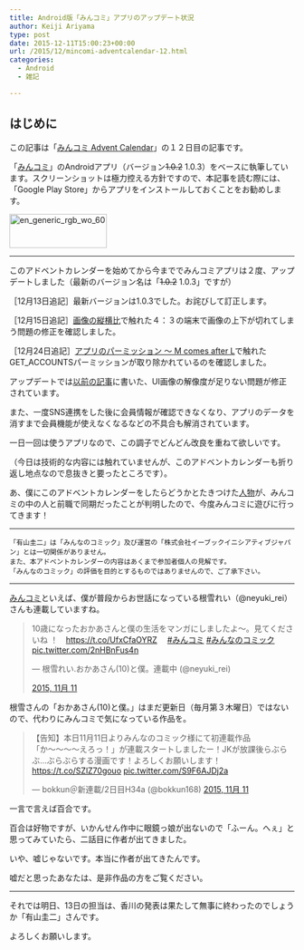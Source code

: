 ```yaml
---
title: Android版「みんコミ」アプリのアップデート状況
author: Keiji Ariyama
type: post
date: 2015-12-11T15:00:23+00:00
url: /2015/12/mincomi-adventcalendar-12.html
categories:
  - Android
  - 雑記

---
```

## はじめに

この記事は「[みんコミ Advent Calendar][1]」の１２日目の記事です。

「[みんコミ][2]」のAndroidアプリ（バージョン<s>1.0.2</s> 1.0.3）をベースに執筆しています。スクリーンショットは極力控える方針ですので、本記事を読む際には、「Google Play Store」からアプリをインストールしておくことをお勧めします。

[<img src="https://blog.keiji.dev/wp-content/uploads/2015/12/en_generic_rgb_wo_60.png" alt="en_generic_rgb_wo_60" width="172" height="60" class="aligncenter size-full wp-image-672" />][3]

<!--more-->

* * *

このアドベントカレンダーを始めてから今まででみんコミアプリは２度、アップデートしました（最新のバージョン名は「<s>1.0.2</s> 1.0.3」ですが）

［12月13日追記］最新バージョンは1.0.3でした。お詫びして訂正します。

［12月15日追記］[画像の縦横比][4]で触れた４：３の端末で画像の上下が切れてしまう問題の修正を確認しました。

［12月24日追記］[アプリのパーミッション 〜 M comes after L][5]で触れたGET_ACCOUNTSパーミッションが取り除かれているのを確認しました。

アップデートでは[以前の記事][6]に書いた、UI画像の解像度が足りない問題が修正されています。

また、一度SNS連携をした後に会員情報が確認できなくなり、アプリのデータを消すまで会員機能が使えなくなるなどの不具合も解消されています。

一日一回は使うアプリなので、この調子でどんどん改良を重ねて欲しいです。

（今日は技術的な内容には触れていませんが、このアドベントカレンダーも折り返し地点なので息抜きと要ったところです）。

あ、僕にこのアドベントカレンダーをしたらどうかとたきつけた[人物][7]が、みんコミの中の人と前職で同期だったことが判明したので、今度みんコミに遊びに行ってきます！

* * *

    「有山圭二」は「みんなのコミック」及び運営の「株式会社イーブックイニシアティブジャパン」とは一切関係がありません。
    また、本アドベントカレンダーの内容はあくまで参加者個人の見解です。
    「みんなのコミック」の評価を目的とするものではありませんので、ご了承下さい。
    

* * *

[みんコミ][2]といえば、僕が普段からお世話になっている根雪れい（@neyuki_rei）さんも連載していますね。

<blockquote class="twitter-tweet" lang="ja">
  <p lang="ja" dir="ltr">
    10歳になったおかあさんと僕の生活をマンガにしましたよ～。見てくださいね ！　<a href="https://t.co/UfxCfaOYRZ">https://t.co/UfxCfaOYRZ</a>　 <a href="https://twitter.com/hashtag/%E3%81%BF%E3%82%93%E3%82%B3%E3%83%9F?src=hash">#みんコミ</a> <a href="https://twitter.com/hashtag/%E3%81%BF%E3%82%93%E3%81%AA%E3%81%AE%E3%82%B3%E3%83%9F%E3%83%83%E3%82%AF?src=hash">#みんなのコミック</a> <a href="https://t.co/2nHBnFus4n">pic.twitter.com/2nHBnFus4n</a>
  </p>
  
  <p>
    — 根雪れい.おかあさん(10)と僕。連載中 (@neyuki_rei)
  </p>
  
  <p>
    <a href="https://twitter.com/neyuki_rei/status/664369017038110720">2015, 11月 11</a>
  </p>
</blockquote>

根雪さんの「おかあさん(10)と僕。」はまだ更新日（毎月第３木曜日）ではないので、代わりにみんコミで気になっている作品を。

<blockquote class="twitter-tweet" lang="ja">
  <p lang="ja" dir="ltr">
    【告知】本日11月11日よりみんなのコミック様にて初連載作品「か〜〜〜〜えろっ！」が連載スタートしましたー！JKが放課後らぶらぶ…ぶらぶらする漫画です！よろしくお願いします！&#10;<a href="https://t.co/SZlZ70gouo">https://t.co/SZlZ70gouo</a> <a href="https://t.co/S9F6AJDj2a">pic.twitter.com/S9F6AJDj2a</a>
  </p>
  
  <p>
    &mdash; bokkun＠新連載/2日目H34a (@bokkun168) <a href="https://twitter.com/bokkun168/status/664422937827540992">2015, 11月 11</a>
  </p>
</blockquote>

一言で言えば百合です。

百合は好物ですが、いかんせん作中に眼鏡っ娘が出ないので「ふーん。へぇ」と思ってみていたら、二話目に作者が出てきました。

いや、嘘じゃないです。本当に作者が出てきたんです。

嘘だと思ったあなたは、是非作品の方をご覧ください。

* * *

それでは明日、13日の担当は、香川の発表は果たして無事に終わったのでしょうか「有山圭二」さんです。

よろしくお願いします。

 [1]: http://qiita.com/advent-calendar/2015/mincomi
 [2]: https://www.mincomi.jp
 [3]: https://play.google.com/store/apps/details?id=jp.ebookjapan.mincomi&hl=ja
 [4]: https://blog.keiji.dev/2015/12/mincomi-adventcalendar-8.html
 [5]: https://blog.keiji.dev/2015/12/mincomi-adventcalendar-2.html
 [6]: https://blog.keiji.dev/2015/12/mincomi-adventcalendar-3.html
 [7]: https://twitter.com/zaki50
